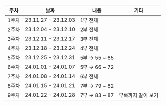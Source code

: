| 주차 | 날짜 | 내용 | 기타 |
| --- | --- | ------------- | --- |
| 1주차 | 23.11.27 - 23.12.03 | 1부 전체 | |
| 2주차 | 23.12.04 - 23.12.10 | 2부 전체 | |
| 3주차 | 23.12.11 - 23.12.17 | 3부 전체 | |
| 4주차 | 23.12.18 - 23.12.24 | 4부 전체 | |
| 5주차 | 23.12.25 - 23.12.31 | 5부 → 55 ~ 65 | |
| 6주차 | 24.01.01 - 24.01.07 | 5부 → 66 ~ 72 | |
| 7주차 | 24.01.08 - 24.01.14 | 6부 전체 | |
| 8주차 | 24.01.15 - 24.01.21 | 7부 → 79 ~ 82 | |
| 9주차 | 24.01.22 - 24.01.28 | 7부 → 83 ~ 87 | 부록까지 같이 보기 |
